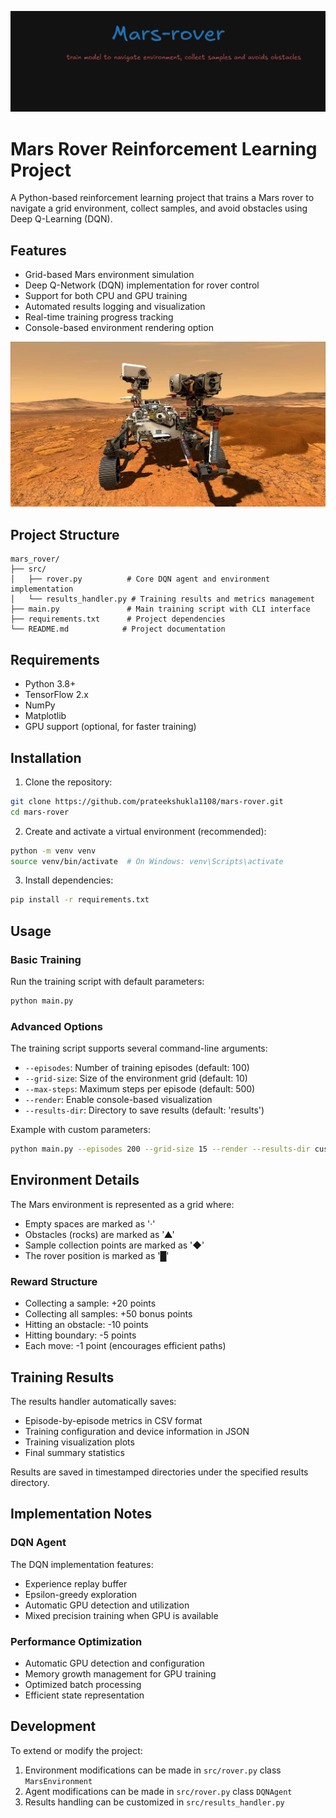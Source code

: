 
![banner](assets/banner.png)

# Mars Rover Reinforcement Learning Project

A Python-based reinforcement learning project that trains a Mars rover to navigate a grid environment, collect samples, and avoid obstacles using Deep Q-Learning (DQN).

## Features

- Grid-based Mars environment simulation
- Deep Q-Network (DQN) implementation for rover control
- Support for both CPU and GPU training
- Automated results logging and visualization
- Real-time training progress tracking
- Console-based environment rendering option


![rover](assets/rover.jpg)

## Project Structure

```
mars_rover/
├── src/
│   ├── rover.py          # Core DQN agent and environment implementation
│   └── results_handler.py # Training results and metrics management
├── main.py               # Main training script with CLI interface
├── requirements.txt      # Project dependencies
└── README.md            # Project documentation
```

## Requirements

- Python 3.8+
- TensorFlow 2.x
- NumPy
- Matplotlib
- GPU support (optional, for faster training)

## Installation

1. Clone the repository:
```bash
git clone https://github.com/prateekshukla1108/mars-rover.git
cd mars-rover
```

2. Create and activate a virtual environment (recommended):
```bash
python -m venv venv
source venv/bin/activate  # On Windows: venv\Scripts\activate
```

3. Install dependencies:
```bash
pip install -r requirements.txt
```

## Usage

### Basic Training

Run the training script with default parameters:

```bash
python main.py
```

### Advanced Options

The training script supports several command-line arguments:

- `--episodes`: Number of training episodes (default: 100)
- `--grid-size`: Size of the environment grid (default: 10)
- `--max-steps`: Maximum steps per episode (default: 500)
- `--render`: Enable console-based visualization
- `--results-dir`: Directory to save results (default: 'results')

Example with custom parameters:

```bash
python main.py --episodes 200 --grid-size 15 --render --results-dir custom_results
```

## Environment Details

The Mars environment is represented as a grid where:
- Empty spaces are marked as '·'
- Obstacles (rocks) are marked as '▲'
- Sample collection points are marked as '◆'
- The rover position is marked as '█'

### Reward Structure

- Collecting a sample: +20 points
- Collecting all samples: +50 bonus points
- Hitting an obstacle: -10 points
- Hitting boundary: -5 points
- Each move: -1 point (encourages efficient paths)

## Training Results

The results handler automatically saves:
- Episode-by-episode metrics in CSV format
- Training configuration and device information in JSON
- Training visualization plots
- Final summary statistics

Results are saved in timestamped directories under the specified results directory.

## Implementation Notes

### DQN Agent

The DQN implementation features:
- Experience replay buffer
- Epsilon-greedy exploration
- Automatic GPU detection and utilization
- Mixed precision training when GPU is available

### Performance Optimization

- Automatic GPU detection and configuration
- Memory growth management for GPU training
- Optimized batch processing
- Efficient state representation

## Development

To extend or modify the project:

1. Environment modifications can be made in `src/rover.py` class `MarsEnvironment`
2. Agent modifications can be made in `src/rover.py` class `DQNAgent`
3. Results handling can be customized in `src/results_handler.py`
